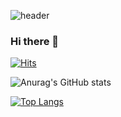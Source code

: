 ![header](https://capsule-render.vercel.app/api?type=Waving&text=HwangDaHui&fontAlignY=20&descAlignY=40)


### Hi there 👋

[![Hits](https://hits.seeyoufarm.com/api/count/incr/badge.svg?url=https%3A%2F%2Fgithub.com%2Fekgml3765%2Fhit-counter&count_bg=%2362665E&title_bg=%23D772D1&icon=pocket.svg&icon_color=%23FFFFFF&title=hits&edge_flat=false)](https://hits.seeyoufarm.com)

![Anurag's GitHub stats](https://github-readme-stats.vercel.app/api?username=ekgml3765&show_icons=true&theme=radical)

[![Top Langs](https://github-readme-stats.vercel.app/api/top-langs/?username=ekgml3765&layout=compact)](https://github.com/anuraghazra/github-readme-stats)

